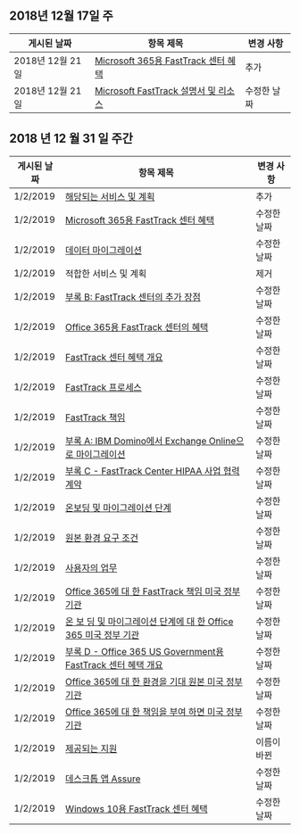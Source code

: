 <!-- This file is generated automatically each week. Changes made to this file will be overwritten.-->




## <a name="week-of-december-17-2018"></a>2018년 12월 17일 주


| 게시된 날짜 |항목 제목 | 변경 사항 |
|------|------------|--------|
| 2018년 12월 21일 | [Microsoft 365용 FastTrack 센터 혜택](/FastTrack/m365-fasttrack-benefit-overview) | 추가 |
| 2018년 12월 21일 | [Microsoft FastTrack 설명서 및 리소스](/FastTrack/index) | 수정한 날짜 |


## <a name="week-of-december-31-2018"></a>2018 년 12 월 31 일 주간


| 게시된 날짜 |항목 제목 | 변경 사항 |
|------|------------|--------|
| 1/2/2019 | [해당되는 서비스 및 계획](/FastTrack/m365-eligible-services-and-plans) | 추가 |
| 1/2/2019 | [Microsoft 365용 FastTrack 센터 혜택](/FastTrack/m365-fasttrack-benefit-overview) | 수정한 날짜 |
| 1/2/2019 | [데이터 마이그레이션](/FastTrack/o365-data-migration) | 수정한 날짜 |
| 1/2/2019 | 적합한 서비스 및 계획 | 제거 |
| 1/2/2019 | [부록 B: FastTrack 센터의 추가 장점](/FastTrack/o365-fasttrack-additional-benefits) | 수정한 날짜 |
| 1/2/2019 | [Office 365용 FastTrack 센터의 혜택](/FastTrack/o365-fasttrack-benefit-for-office-365) | 수정한 날짜 |
| 1/2/2019 | [FastTrack 센터 혜택 개요](/FastTrack/o365-fasttrack-benefit-overview) | 수정한 날짜 |
| 1/2/2019 | [FastTrack 프로세스](/FastTrack/o365-fasttrack-process) | 수정한 날짜 |
| 1/2/2019 | [FastTrack 책임](/FastTrack/o365-fasttrack-responsibilities) | 수정한 날짜 |
| 1/2/2019 | [부록 A: IBM Domino에서 Exchange Online으로 마이그레이션](/FastTrack/o365-from-ibm-domino-to-exchange-online) | 수정한 날짜 |
| 1/2/2019 | [부록 C - FastTrack Center HIPAA 사업 협력 계약](/FastTrack/o365-hipaa-business-associate-agreement) | 수정한 날짜 |
| 1/2/2019 | [온보딩 및 마이그레이션 단계](/FastTrack/o365-onboarding-and-migration) | 수정한 날짜 |
| 1/2/2019 | [원본 환경 요구 조건](/FastTrack/o365-source-environment-expectations) | 수정한 날짜 |
| 1/2/2019 | [사용자의 업무](/FastTrack/o365-your-responsibilities) | 수정한 날짜 |
| 1/2/2019 | [Office 365에 대 한 FastTrack 책임 미국 정부 기관](/FastTrack/us-gov-appendix-fasttrack-responsibilities) | 수정한 날짜 |
| 1/2/2019 | [온 보 딩 및 마이그레이션 단계에 대 한 Office 365 미국 정부 기관](/FastTrack/us-gov-appendix-onboarding-and-migration) | 수정한 날짜 |
| 1/2/2019 | [부록 D - Office 365 US Government용 FastTrack 센터 혜택 개요](/FastTrack/us-gov-appendix-overview) | 수정한 날짜 |
| 1/2/2019 | [Office 365에 대 한 환경을 기대 원본 미국 정부 기관](/FastTrack/us-gov-appendix-source-environment-expectations) | 수정한 날짜 |
| 1/2/2019 | [Office 365에 대 한 책임을 부여 하면 미국 정부 기관](/FastTrack/us-gov-appendix-your-responsibilities) | 수정한 날짜 |
| 1/2/2019 | [제공되는 지원](/FastTrack/win-10-daa-assistance-offered) | 이름이 바뀐 |
| 1/2/2019 | [데스크톱 앱 Assure](/FastTrack/win-10-desktop-app-assure) | 수정한 날짜 |
| 1/2/2019 | [Windows 10용 FastTrack 센터 혜택](/FastTrack/win-10-fasttrack-benefit-for-windows-10) | 수정한 날짜 |
